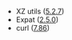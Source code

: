 - XZ utils ([5.2.7](https://git.tukaani.org/?p=xz.git;a=blob;f=NEWS;h=0205423e79ce8297102096b0fc8b030ddf5b2023;hb=d24a57b7fc7e5e9267b84367cb0788d3acf7f569))
- Expat ([2.5.0](https://github.com/libexpat/libexpat/blob/R_2_5_0/expat/Changes))
- curl ([7.86](https://curl.se/changes.html#7_86_0))
